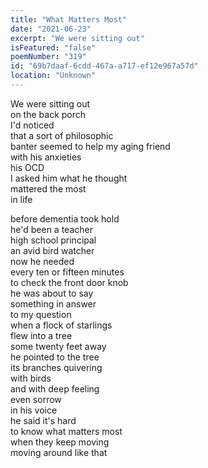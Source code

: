 ```yaml
---
title: "What Matters Most"
date: "2021-06-23"
excerpt: "We were sitting out"
isFeatured: "false"
poemNumber: "319"
id: "69b7daaf-6cdd-467a-a717-ef12e967a57d"
location: "Unknown"
---
```


We were sitting out  
on the back porch  
I'd noticed  
that a sort of philosophic  
banter seemed to help my aging friend  
with his anxieties  
his OCD  
I asked him what he thought  
mattered the most  
in life

before dementia took hold  
he'd been a teacher  
high school principal  
an avid bird watcher  
now he needed  
every ten or fifteen minutes  
to check the front door knob  
he was about to say  
something in answer  
to my question  
when a flock of starlings  
flew into a tree  
some twenty feet away  
he pointed to the tree  
its branches quivering  
with birds  
and with deep feeling  
even sorrow  
in his voice  
he said it's hard  
to know what matters most  
when they keep moving  
moving around like that
